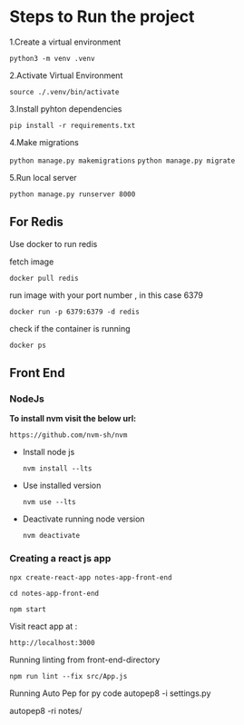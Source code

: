 # Steps to Run the project

1.Create a virtual environment

`python3 -m venv .venv`

2.Activate Virtual Environment

`source ./.venv/bin/activate`

3.Install pyhton dependencies

`pip install -r requirements.txt`

4.Make migrations

`python manage.py makemigrations`
`python manage.py migrate`

5.Run local server

`python manage.py runserver 8000`

## For Redis

Use docker to run redis

fetch image

`docker pull redis`

run image with your port number , in this case 6379

`docker run -p 6379:6379 -d redis`

check if the container is running

`docker ps`

## Front End

### NodeJs

**To install nvm visit the below url:**

`https://github.com/nvm-sh/nvm`

- Install node js

      nvm install --lts

- Use installed version

      nvm use --lts

- Deactivate running node version

      nvm deactivate

### Creating a react js app

`npx create-react-app notes-app-front-end`

`cd notes-app-front-end`

`npm start`

Visit react app at :

    http://localhost:3000

Running linting from front-end-directory

    npm run lint --fix src/App.js

Running Auto Pep for py code
autopep8 -i settings.py

autopep8 -ri notes/
